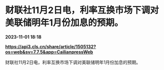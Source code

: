 # 财联社11月2日电，利率互换市场下调对美联储明年1月份加息的预期。

**2023-11-01 18:18**

**https://api3.cls.cn/share/article/1505132?os=web&sv=7.7.5&app=CailianpressWeb**

财联社11月2日电，利率互换市场下调对美联储明年1月份加息的预期。